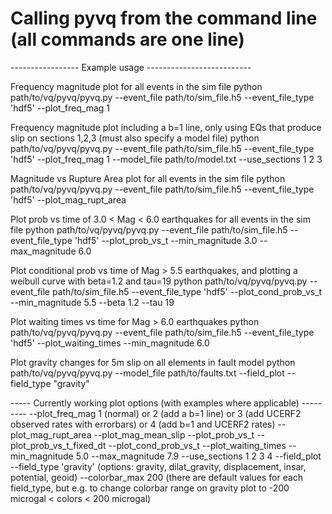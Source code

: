 # Calling pyvq from the command line (all commands are one line)
 ----------------- Example usage --------------------------

 Frequency magnitude plot for all events in the sim file
 python path/to/vq/pyvq/pyvq.py --event_file path/to/sim_file.h5 
            --event_file_type 'hdf5' --plot_freq_mag 1

 Frequency magnitude plot including a b=1 line, only using EQs that produce slip
   on sections 1,2,3 (must also specify a model file)
 python path/to/vq/pyvq/pyvq.py --event_file path/to/sim_file.h5 
            --event_file_type 'hdf5' --plot_freq_mag 1 
            --model_file path/to/model.txt --use_sections 1 2 3

 Magnitude vs Rupture Area plot for all events in the sim file
 python path/to/vq/pyvq/pyvq.py --event_file path/to/sim_file.h5 
            --event_file_type 'hdf5' --plot_mag_rupt_area

 Plot prob vs time of 3.0 < Mag < 6.0 earthquakes for all events in the sim file
 python path/to/vq/pyvq/pyvq.py --event_file path/to/sim_file.h5 
            --event_file_type 'hdf5' --plot_prob_vs_t --min_magnitude 3.0 
            --max_magnitude 6.0

 Plot conditional prob vs time of Mag > 5.5 earthquakes, and plotting a weibull
   curve with beta=1.2 and tau=19
 python path/to/vq/pyvq/pyvq.py --event_file path/to/sim_file.h5 
            --event_file_type 'hdf5' --plot_cond_prob_vs_t --min_magnitude 5.5 
            --beta 1.2 --tau 19

 Plot waiting times vs time for Mag > 6.0 earthquakes
 python path/to/vq/pyvq/pyvq.py --event_file path/to/sim_file.h5 
            --event_file_type 'hdf5' --plot_waiting_times --min_magnitude 6.0
            
 Plot gravity changes for 5m slip on all elements in fault model
 python path/to/vq/pyvq/pyvq.py --model_file path/to/faults.txt --field_plot
            --field_type "gravity"


 ----- Currently working plot options (with examples where applicable) ---------
 --plot_freq_mag 1 (normal) or 2 (add a b=1 line) or 3 (add UCERF2 observed 
                           rates with errorbars) or 4 (add b=1 and UCERF2 rates)
 --plot_mag_rupt_area
 --plot_mag_mean_slip
 --plot_prob_vs_t
 --plot_prob_vs_t_fixed_dt
 --plot_cond_prob_vs_t
 --plot_waiting_times
 --min_magnitude 5.0
 --max_magnitude 7.9
 --use_sections 1 2 3 4
 --field_plot 
 --field_type 'gravity' (options: gravity, dilat_gravity, displacement, insar, 
                                  potential, geoid)
 --colorbar_max 200 (there are default values for each field_type, but e.g. to 
                     change colorbar range on gravity plot to 
                     -200 microgal < colors < 200 microgal)

